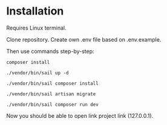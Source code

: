 # Installation

Requires Linux terminal.

Clone repository. Create own .env file based on .env.example.

Then use commands step-by-step:
```
composer install
```
```
./vendor/bin/sail up -d
```
```
./vendor/bin/sail composer install
```
```
./vendor/bin/sail artisan migrate
```
```
./vendor/bin/sail composer run dev
```
Now you should be able to open link project link (127.0.0.1).
